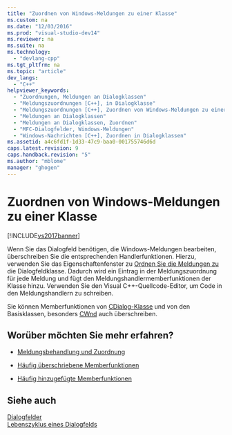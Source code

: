 ```yaml
---
title: "Zuordnen von Windows-Meldungen zu einer Klasse"
ms.custom: na
ms.date: "12/03/2016"
ms.prod: "visual-studio-dev14"
ms.reviewer: na
ms.suite: na
ms.technology: 
  - "devlang-cpp"
ms.tgt_pltfrm: na
ms.topic: "article"
dev_langs: 
  - "C++"
helpviewer_keywords: 
  - "Zuordnungen, Meldungen an Dialogklassen"
  - "Meldungszuordnungen [C++], in Dialogklasse"
  - "Meldungszuordnungen [C++], Zuordnen von Windows-Meldungen zu einer Klasse"
  - "Meldungen an Dialogklassen"
  - "Meldungen an Dialogklassen, Zuordnen"
  - "MFC-Dialogfelder, Windows-Meldungen"
  - "Windows-Nachrichten [C++], Zuordnen in Dialogklassen"
ms.assetid: a4c6fd1f-1d33-47c9-baa0-001755746d6d
caps.latest.revision: 9
caps.handback.revision: "5"
ms.author: "mblome"
manager: "ghogen"
---
```

# Zuordnen von Windows-Meldungen zu einer Klasse
[!INCLUDE[vs2017banner](../assembler/inline/includes/vs2017banner.md)]

Wenn Sie das Dialogfeld benötigen, die Windows\-Meldungen bearbeiten, überschreiben Sie die entsprechenden Handlerfunktionen.  Hierzu, verwenden Sie das Eigenschaftenfenster zu [Ordnen Sie die Meldungen zu](../mfc/reference/mapping-messages-to-functions.md) die Dialogfeldklasse.  Dadurch wird ein Eintrag in der Meldungszuordnung für jede Meldung und fügt den Meldungshandlermemberfunktionen der Klasse hinzu.  Verwenden Sie den Visual C\+\+\-Quellcode\-Editor, um Code in den Meldungshandlern zu schreiben.  
  
 Sie können Memberfunktionen von [CDialog\-Klasse](../mfc/reference/cdialog-class.md) und von den Basisklassen, besonders [CWnd](../mfc/reference/cwnd-class.md) auch überschreiben.  
  
## Worüber möchten Sie mehr erfahren?  
  
-   [Meldungsbehandlung und Zuordnung](../mfc/message-handling-and-mapping.md)  
  
-   [Häufig überschriebene Memberfunktionen](../mfc/commonly-overridden-member-functions.md)  
  
-   [Häufig hinzugefügte Memberfunktionen](../mfc/commonly-added-member-functions.md)  
  
## Siehe auch  
 [Dialogfelder](../mfc/dialog-boxes.md)   
 [Lebenszyklus eines Dialogfelds](../mfc/life-cycle-of-a-dialog-box.md)